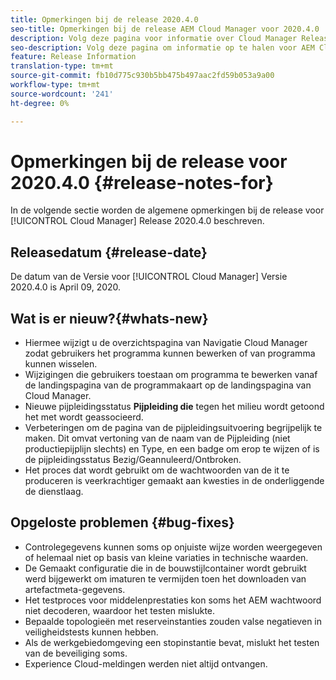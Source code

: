 ```yaml
---
title: Opmerkingen bij de release 2020.4.0
seo-title: Opmerkingen bij de release AEM Cloud Manager voor 2020.4.0
description: Volg deze pagina voor informatie over Cloud Manager Release 2020.4.0
seo-description: Volg deze pagina om informatie op te halen voor AEM Cloud Manager Release 2020.4.0
feature: Release Information
translation-type: tm+mt
source-git-commit: fb10d775c930b5bb475b497aac2fd59b053a9a00
workflow-type: tm+mt
source-wordcount: '241'
ht-degree: 0%

---
```


# Opmerkingen bij de release voor 2020.4.0 {#release-notes-for}

In de volgende sectie worden de algemene opmerkingen bij de release voor [!UICONTROL Cloud Manager] Release 2020.4.0 beschreven.

## Releasedatum {#release-date}

De datum van de Versie voor [!UICONTROL Cloud Manager] Versie 2020.4.0 is April 09, 2020.

## Wat is er nieuw?{#whats-new}

* Hiermee wijzigt u de overzichtspagina van Navigatie Cloud Manager zodat gebruikers het programma kunnen bewerken of van programma kunnen wisselen.
* Wijzigingen die gebruikers toestaan om programma te bewerken vanaf de landingspagina van de programmakaart op de landingspagina van Cloud Manager.
* Nieuwe pijpleidingsstatus **Pijpleiding die** tegen het milieu wordt getoond het met wordt geassocieerd.
* Verbeteringen om de pagina van de pijpleidingsuitvoering begrijpelijk te maken. Dit omvat vertoning van de naam van de Pijpleiding (niet productiepijplijn slechts) en Type, en een badge om erop te wijzen of is de pijpleidingsstatus Bezig/Geannuleerd/Ontbroken.
* Het proces dat wordt gebruikt om de wachtwoorden van de it te produceren is veerkrachtiger gemaakt aan kwesties in de onderliggende de dienstlaag.

## Opgeloste problemen {#bug-fixes}

* Controlegegevens kunnen soms op onjuiste wijze worden weergegeven of helemaal niet op basis van kleine variaties in technische waarden.
* De Gemaakt configuratie die in de bouwstijlcontainer wordt gebruikt werd bijgewerkt om imaturen te vermijden toen het downloaden van artefactmeta-gegevens.
* Het testproces voor middelenprestaties kon soms het AEM wachtwoord niet decoderen, waardoor het testen mislukte.
* Bepaalde topologieën met reserveinstanties zouden valse negatieven in veiligheidstests kunnen hebben.
* Als de werkgebiedomgeving een stopinstantie bevat, mislukt het testen van de beveiliging soms.
* Experience Cloud-meldingen werden niet altijd ontvangen.

